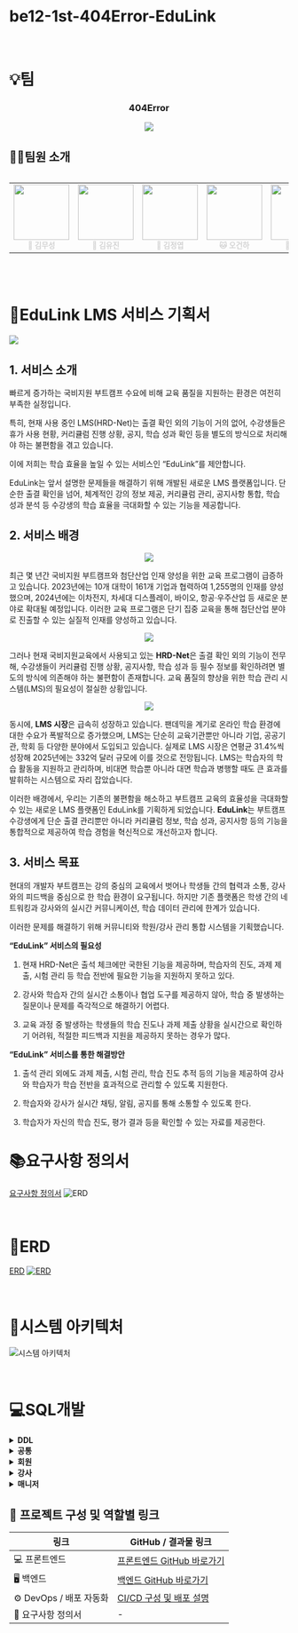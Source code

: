 # be12-1st-404Error-EduLink
<br>

# 💡팀

<div align=center>
  <h3>404Error</h3>
  <img src="./images/team.png" /> <br>
</div>

## 🤼‍♂️팀원 소개 

<div style="display: flex; justify-content: center;">
  <table  align="center">
    <tbody>
      <tr>
        <td align="center"><a href="https://github.com/museongkim0" style="text-decoration: none; color: lightgray;"><img src="./images/팀원소개/ms.jpg" width="100px;" height="100px;" background-size="cover;" alt=""/><br /><sub><b> 🐯 김무성</b></sub></a><br /></td>
        <td align="center"><a href="https://github.com/kuj7882" style="text-decoration: none; color: lightgray;"><img src="./images/팀원소개/yj.jpg" width="100px;"  alt=""/><br /><sub><b> 🐶 김유진</b></sub></a><br /></td>
        <td align="center"><a href="https://github.com/GoodLeaf" style="text-decoration: none; color: lightgray;"><img src="./images/팀원소개/jy.png" width="100px;" height="100px;" alt=""/><br /><sub><b> 🐺 김정엽</b></sub></a><br /></td>
        <td align="center"><a href="https://github.com/gunha0405" style="text-decoration: none; color: lightgray;"><img src="./images/팀원소개/gh.jpg" width="100px;" alt=""/><br /><sub><b> 🐱 오건하</b></sub></a><br /></td>
        <td align="center"><a href="https://github.com/leewoojin12" style="text-decoration: none; color: lightgray;"><img src="./images/팀원소개/wj.jpg" width="100px;" alt=""/><br /><sub><b> 🦁 이우진</b></sub></a><br /></td>
      </tr>
    </tbody>
  </table>
</div>
<br>

<br>
<!--
<div align=center>
	<h2>📚 Tech Stack 📚</h2>
	<p>✨ Platforms & Languages ✨</p>
</div>
<div align="center">
	<br>
	<img src="https://img.shields.io/badge/SpringBoot-6DB33F?style=flat&logo=SpringBoot&logoColor=white" />
        <img src="https://img.shields.io/badge/Java-007396?style=flat&logo=Conda-Forge&logoColor=white" />
	<br>
	<img src="https://img.shields.io/badge/MariaDB-003545?style=flat&logo=MariaDB&logoColor=white" />
</div>
<br>
<div align=center>
	<h2>🛠 Tools 🛠</h2>
</div>
<div align=center>
	<img src="https://img.shields.io/badge/IntelliJIDEA-000000.svg?style=flat&logo=intellij-idea&logoColor=white" />
	<img src="https://img.shields.io/badge/GitHub-181717?style=flat&logo=GitHub&logoColor=white" />
</div>
<br>
<br>
-->

# 📌EduLink LMS 서비스 기획서
<img src="./images/service.png" /> <br>

## 1. 서비스 소개

빠르게 증가하는 국비지원 부트캠프 수요에 비해 교육 품질을 지원하는 환경은 여전히 부족한 실정입니다.  
 
특히, 현재 사용 중인 LMS(HRD-Net)는 출결 확인 외의 기능이 거의 없어, 수강생들은 휴가 사용 현황, 커리큘럼 진행 상황, 공지, 학습 성과 확인 등을 별도의 방식으로 처리해야 하는 불편함을 겪고 있습니다.  

이에 저희는 학습 효율을 높일 수 있는 서비스인 “EduLink”를 제안합니다.  

EduLink는 앞서 설명한 문제들을 해결하기 위해 개발된 새로운 LMS 플랫폼입니다. 단순한 출결 확인을 넘어, 체계적인 강의 정보 제공, 커리큘럼 관리, 공지사항 통합, 학습 성과 분석 등 수강생의 학습 효율을 극대화할 수 있는 기능을 제공합니다.

## 2. 서비스 배경

<div style="text-align: center;">
  <img src="./images/background1.png" /> <br>
</div>

최근 몇 년간 국비지원 부트캠프와 첨단산업 인재 양성을 위한 교육 프로그램이 급증하고 있습니다. 2023년에는 10개 대학이 161개 기업과 협력하여 1,255명의 인재를 양성했으며, 2024년에는 이차전지, 차세대 디스플레이, 바이오, 항공·우주산업 등 새로운 분야로 확대될 예정입니다. 이러한 교육 프로그램은 단기 집중 교육을 통해 첨단산업 분야로 진출할 수 있는 실질적 인재를 양성하고 있습니다.

<div style="text-align: center;">
  <img src="./images/background2.png" /> <br>
</div>

그러나 현재 국비지원교육에서 사용되고 있는 **HRD-Net**은 출결 확인 외의 기능이 전무해, 수강생들이 커리큘럼 진행 상황, 공지사항, 학습 성과 등 필수 정보를 확인하려면 별도의 방식에 의존해야 하는 불편함이 존재합니다. 교육 품질의 향상을 위한 학습 관리 시스템(LMS)의 필요성이 절실한 상황입니다.

<div style="text-align: center;">
  <img src="./images/background3.png" /> <br>
</div>

동시에, **LMS 시장**은 급속히 성장하고 있습니다. 팬데믹을 계기로 온라인 학습 환경에 대한 수요가 폭발적으로 증가했으며, LMS는 단순히 교육기관뿐만 아니라 기업, 공공기관, 학회 등 다양한 분야에서 도입되고 있습니다. 실제로 LMS 시장은 연평균 31.4%씩 성장해 2025년에는 332억 달러 규모에 이를 것으로 전망됩니다. LMS는 학습자의 학습 활동을 지원하고 관리하며, 비대면 학습뿐 아니라 대면 학습과 병행할 때도 큰 효과를 발휘하는 시스템으로 자리 잡았습니다.

이러한 배경에서, 우리는 기존의 불편함을 해소하고 부트캠프 교육의 효율성을 극대화할 수 있는 새로운 LMS 플랫폼인 EduLink를 기획하게 되었습니다. **EduLink**는 부트캠프 수강생에게 단순 출결 관리뿐만 아니라 커리큘럼 정보, 학습 성과, 공지사항 등의 기능을 통합적으로 제공하여 학습 경험을 혁신적으로 개선하고자 합니다.


## 3. 서비스 목표

현대의 개발자 부트캠프는 강의 중심의 교육에서 벗어나 학생들 간의 협력과 소통, 강사와의 피드백을 중심으로 한 학습 환경이 요구됩니다. 하지만 기존 플랫폼은 학생 간의 네트워킹과 강사와의 실시간 커뮤니케이션, 학습 데이터 관리에 한계가 있습니다. 

이러한 문제를 해결하기 위해 커뮤니티와 학원/강사 관리 통합 시스템을 기획했습니다.

**“EduLink” 서비스의 필요성** 
1) 현재 HRD-Net은 출석 체크에만 국한된 기능을 제공하며, 학습자의 진도, 과제 제출, 시험 관리 등 학습 전반에 필요한 기능을 지원하지 못하고 있다.
2) 강사와 학습자 간의 실시간 소통이나 협업 도구를 제공하지 않아, 학습 중 발생하는 질문이나 문제를 즉각적으로 해결하기 어렵다.

3) 교육 과정 중 발생하는 학생들의 학습 진도나 과제 제출 상황을 실시간으로 확인하기 어려워, 적절한 피드백과 지원을 제공하지 못하는 경우가 많다.


**“EduLink” 서비스를 통한 해결방안**
1) 출석 관리 외에도 과제 제출, 시험 관리, 학습 진도 추적 등의 기능을 제공하여 강사와 학습자가 학습 전반을 효과적으로 관리할 수 있도록 지원한다.


2) 학습자와 강사가 실시간 채팅, 알림, 공지를 통해 소통할 수 있도록 한다.

3) 학습자가 자신의 학습 진도, 평가 결과 등을 확인할 수 있는 자료를 제공한다.



# 📚요구사항 정의서


<a href="/planning_document/02. 요구사항 정의서(2팀).xlsx">요구사항 정의서<a/>
![ERD](/images/requirement.png)


<br>

# 🐸ERD

[ERD](https://www.erdcloud.com/d/JN9kEWsGQtke5x2KW)
[![ERD](/images/erd.png)](https://www.erdcloud.com/d/JN9kEWsGQtke5x2KW)
<br>


<br>

# 🐳시스템 아키텍처

![시스템 아키텍처](/images/sys_arc.png)

<br>

# 💻SQL개발
<details>
	<summary> <b> DDL </b> </summary>
  <p>
	<a href="/planning_document/Team404 DDL.sql">DDL sql파일</a><br>
  <img src="./images/ddl.png" /> <br>
  <br>
  </p>
</details>

<details><summary> <b> 공통 </b> </summary>
<p>
	
- 회원가입

- 로그인
<img src="./images/query_img/sql9.png" /> <br>

- 회원 정보 수정 <br>
<img src="./images/query_img/sql10.png" /> <br>

- ID PASSWORD 찾기 <br>
<img src="./images/query_img/sql8.png" /> <br>



 <br>
 
</p>
</details>

<details><summary> <b> 회원 </b> </summary>
<p>
	
- 합격한 부트캠프 등록 신청
<img src="./images/query_img/sql19.png" /> <br>

- 커리큘럼  확인 <br>
<img src="./images/query_img/sql17.png" /> <br>
- 출결 확인 <br>
<img src="./images/query_img/sql16.png" /> <br>
- 입실 <br>
<img src="./images/query_img/sql6.png" /> <br>
- 퇴실 <br>
<img src="./images/query_img/sql7.png" /> <br>
- 외출 <br>
<img src="./images/query_img/sql5.png" /> <br>
- 공지사항 확인 <br>
<img src="./images/query_img/sql15.png" /> <br>
- 수업 및 강사 정보 열람 <br>
<img src="./images/query_img/sql14.png" /> <br>



 <br>
 
</p>
</details>

<details><summary> <b> 강사 </b> </summary>
<p>
	
- 시험 점수 확인 <br>
<img src="./images/query_img/sql1.png" /> <br>

 <br>
 
</p>
</details>

<details><summary> <b> 매니저 </b> </summary>
<p>
	
- 시험을 등록,수정,삭제 <br>
<img src="./images/query_img/sql18.png" /> <br>

- 강사 권한 설정 <br>
<img src="./images/query_img/sql13.png" /> <br>
<img src="./images/query_img/sql12.png" /> <br>
- 새로운 수업 등록(생성) <br>
<img src="./images/query_img/sql11.png" /> <br>
- 학생 정보 조회 <br>
<img src="./images/query_img/sql4.png" /> <br>
- 매니저 권한 설정 <br>
<img src="./images/query_img/sql3.png" /> <br>
<img src="./images/query_img/sql2.png" /> <br>

 <br>
 
</p>
</details>

 

 
## 🔗 프로젝트 구성 및 역할별 링크

| 링크 | GitHub / 결과물 링크 |
|------|---------------------|
| 💻 프론트엔드 | [프론트엔드 GitHub 바로가기](https://github.com/beyond-sw-camp/be12-2nd-404Error-EduLink) |
| 🖥 백엔드 | [백엔드 GitHub 바로가기](https://github.com/beyond-sw-camp/be12-3rd-404Error-EduLink) |
| ⚙️ DevOps / 배포 자동화 | [CI/CD 구성 및 배포 설명](https://github.com/beyond-sw-camp/be12-4th-404Error-EduLink) |
| 📄 요구사항 정의서 | - | [요구사항 정의서 다운로드]([./planning_document/02.%20요구사항%20정의서(2팀).xlsx](https://docs.google.com/spreadsheets/d/1nRkm9AtCQVVllGa76H2AEJyB0iz8IZPo/edit?gid=2016348788#gid=2016348788)) |




